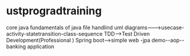 # ustprogradtraining
core java
fundamentals of java
file handlind
uml diagrams--->usecase-activity-statetransition-class-sequence
TDD-->Test Driven Development(Professional )
Spring boot-->simple web -jpa demo--aop--banking application
